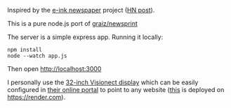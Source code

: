 Inspired by the [e-ink newspaper](https://github.com/mmicire/nyt2png) project ([HN post](https://news.ycombinator.com/item?id=26611371)).

This is a pure node.js port of [graiz/newsprint](https://github.com/graiz/newsprint)

The server is a simple express app. Running it locally:
```shell
npm install
node --watch app.js
```
Then open <http://localhost:3000>

I personally use the [32-inch Visionect display](https://www.visionect.com/shop/place-play-32/ref/pathikrit/)
which can be easily configured in [their online portal](https://portal.getjoan.com/) to point to any website
([this](http://newswall.onrender.com) is deployed on <https://render.com>).
